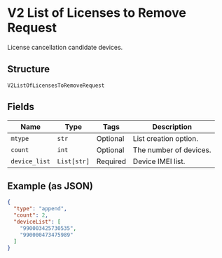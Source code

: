 
# V2 List of Licenses to Remove Request

License cancellation candidate devices.

## Structure

`V2ListOfLicensesToRemoveRequest`

## Fields

| Name | Type | Tags | Description |
|  --- | --- | --- | --- |
| `mtype` | `str` | Optional | List creation option. |
| `count` | `int` | Optional | The number of devices. |
| `device_list` | `List[str]` | Required | Device IMEI list. |

## Example (as JSON)

```json
{
  "type": "append",
  "count": 2,
  "deviceList": [
    "990003425730535",
    "990000473475989"
  ]
}
```


